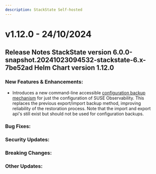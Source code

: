 ```yaml
---
description: StackState Self-hosted
---
```


# v1.12.0 - 24/10/2024

## Release Notes StackState version 6.0.0-snapshot.20241023094532-stackstate-6.x-7be52ad Helm Chart version 1.12.0

### New Features & Enhancements:

* Introduces a new command-line accessible [configuration backup mechanism](../data-management/backup_restore/configuration_backup.md) for just the configuration of SUSE Observability. This replaces the previous export/import backup method, improving reliability of the restoration process. Note that the import and export api's still exist but should not be used for configuration backups.

### Bug Fixes:

### Security Updates:

### Breaking Changes:

### Other Updates:
